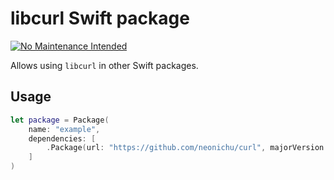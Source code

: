 # libcurl Swift package

[![No Maintenance Intended](http://unmaintained.tech/badge.svg)](http://unmaintained.tech/)

Allows using `libcurl` in other Swift packages.

## Usage

```swift
let package = Package(
    name: "example",
    dependencies: [
        .Package(url: "https://github.com/neonichu/curl", majorVersion: 1)
    ]
)
```
